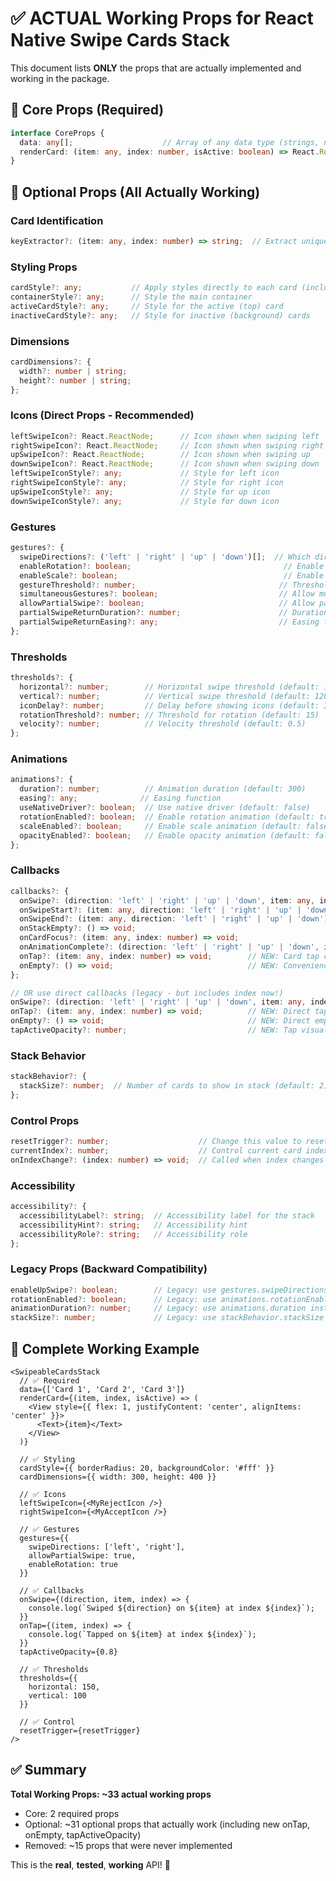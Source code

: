 # ✅ ACTUAL Working Props for React Native Swipe Cards Stack

This document lists **ONLY** the props that are actually implemented and working in the package.

## 🎯 Core Props (Required)

```typescript
interface CoreProps {
  data: any[];                    // Array of any data type (strings, numbers, objects, etc.)
  renderCard: (item: any, index: number, isActive: boolean) => React.ReactNode;
}
```

## 🎯 Optional Props (All Actually Working)

### **Card Identification**
```typescript
keyExtractor?: (item: any, index: number) => string;  // Extract unique key, defaults to index
```

### **Styling Props**
```typescript
cardStyle?: any;           // Apply styles directly to each card (including borderRadius)
containerStyle?: any;      // Style the main container
activeCardStyle?: any;     // Style for the active (top) card
inactiveCardStyle?: any;   // Style for inactive (background) cards
```

### **Dimensions**
```typescript
cardDimensions?: {
  width?: number | string;
  height?: number | string;
};
```

### **Icons (Direct Props - Recommended)**
```typescript
leftSwipeIcon?: React.ReactNode;      // Icon shown when swiping left
rightSwipeIcon?: React.ReactNode;     // Icon shown when swiping right  
upSwipeIcon?: React.ReactNode;        // Icon shown when swiping up
downSwipeIcon?: React.ReactNode;      // Icon shown when swiping down
leftSwipeIconStyle?: any;             // Style for left icon
rightSwipeIconStyle?: any;            // Style for right icon
upSwipeIconStyle?: any;               // Style for up icon
downSwipeIconStyle?: any;             // Style for down icon
```

### **Gestures**
```typescript
gestures?: {
  swipeDirections?: ('left' | 'right' | 'up' | 'down')[];  // Which directions are enabled
  enableRotation?: boolean;                                  // Enable card rotation during swipe
  enableScale?: boolean;                                     // Enable card scaling during swipe
  gestureThreshold?: number;                                // Threshold for gesture recognition
  simultaneousGestures?: boolean;                           // Allow multiple gestures
  allowPartialSwipe?: boolean;                              // Allow partial swipes that return
  partialSwipeReturnDuration?: number;                      // Duration for return animation
  partialSwipeReturnEasing?: any;                           // Easing for return animation
};
```

### **Thresholds**
```typescript
thresholds?: {
  horizontal?: number;        // Horizontal swipe threshold (default: 120)
  vertical?: number;          // Vertical swipe threshold (default: 120)
  iconDelay?: number;         // Delay before showing icons (default: 30)
  rotationThreshold?: number; // Threshold for rotation (default: 15)
  velocity?: number;          // Velocity threshold (default: 0.5)
};
```

### **Animations**
```typescript
animations?: {
  duration?: number;          // Animation duration (default: 300)
  easing?: any;              // Easing function
  useNativeDriver?: boolean;  // Use native driver (default: false)
  rotationEnabled?: boolean;  // Enable rotation animation (default: true)
  scaleEnabled?: boolean;     // Enable scale animation (default: false)
  opacityEnabled?: boolean;   // Enable opacity animation (default: false)
};
```

### **Callbacks**
```typescript
callbacks?: {
  onSwipe?: (direction: 'left' | 'right' | 'up' | 'down', item: any, index: number) => void;
  onSwipeStart?: (item: any, direction: 'left' | 'right' | 'up' | 'down') => void;
  onSwipeEnd?: (item: any, direction: 'left' | 'right' | 'up' | 'down') => void;
  onStackEmpty?: () => void;
  onCardFocus?: (item: any, index: number) => void;
  onAnimationComplete?: (direction: 'left' | 'right' | 'up' | 'down', item: any) => void;
  onTap?: (item: any, index: number) => void;        // NEW: Card tap callback
  onEmpty?: () => void;                              // NEW: Convenience alias for onStackEmpty
};

// OR use direct callbacks (legacy - but includes index now!)
onSwipe?: (direction: 'left' | 'right' | 'up' | 'down', item: any, index: number) => void;
onTap?: (item: any, index: number) => void;          // NEW: Direct tap callback
onEmpty?: () => void;                                // NEW: Direct empty callback
tapActiveOpacity?: number;                           // NEW: Tap visual feedback (0-1)
```

### **Stack Behavior**
```typescript
stackBehavior?: {
  stackSize?: number;  // Number of cards to show in stack (default: 2)
};
```

### **Control Props**
```typescript
resetTrigger?: number;                    // Change this value to reset the stack
currentIndex?: number;                    // Control current card index
onIndexChange?: (index: number) => void;  // Called when index changes
```

### **Accessibility**
```typescript
accessibility?: {
  accessibilityLabel?: string;  // Accessibility label for the stack
  accessibilityHint?: string;   // Accessibility hint
  accessibilityRole?: string;   // Accessibility role
};
```

### **Legacy Props (Backward Compatibility)**
```typescript
enableUpSwipe?: boolean;        // Legacy: use gestures.swipeDirections instead
rotationEnabled?: boolean;      // Legacy: use animations.rotationEnabled instead
animationDuration?: number;     // Legacy: use animations.duration instead
stackSize?: number;             // Legacy: use stackBehavior.stackSize instead
```

## 📝 Complete Working Example

```tsx
<SwipeableCardsStack
  // ✅ Required
  data={['Card 1', 'Card 2', 'Card 3']}
  renderCard={(item, index, isActive) => (
    <View style={{ flex: 1, justifyContent: 'center', alignItems: 'center' }}>
      <Text>{item}</Text>
    </View>
  )}
  
  // ✅ Styling
  cardStyle={{ borderRadius: 20, backgroundColor: '#fff' }}
  cardDimensions={{ width: 300, height: 400 }}
  
  // ✅ Icons
  leftSwipeIcon={<MyRejectIcon />}
  rightSwipeIcon={<MyAcceptIcon />}
  
  // ✅ Gestures
  gestures={{
    swipeDirections: ['left', 'right'],
    allowPartialSwipe: true,
    enableRotation: true
  }}
  
  // ✅ Callbacks
  onSwipe={(direction, item, index) => {
    console.log(`Swiped ${direction} on ${item} at index ${index}`);
  }}
  onTap={(item, index) => {
    console.log(`Tapped on ${item} at index ${index}`);
  }}
  tapActiveOpacity={0.8}
  
  // ✅ Thresholds
  thresholds={{
    horizontal: 150,
    vertical: 100
  }}
  
  // ✅ Control
  resetTrigger={resetTrigger}
/>
```

## ✅ Summary

**Total Working Props: ~33 actual working props**
- Core: 2 required props
- Optional: ~31 optional props that actually work (including new onTap, onEmpty, tapActiveOpacity)
- Removed: ~15 props that were never implemented

This is the **real**, **tested**, **working** API! 🎉
